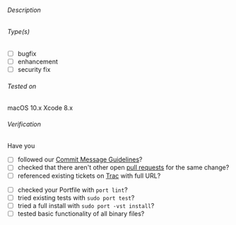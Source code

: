 ###### Description


<!-- Use "skip notification" (surrounded with []) to avoid notifying maintainers -->
<!-- (delete all below for minor changes) -->

###### Type(s)
<!-- update (title contains ": U(u)pdate to"), submission (new Portfile) and CVE Identifiers are auto-detected, replace [ ] with [x] to select -->
- [ ] bugfix
- [ ] enhancement
- [ ] security fix

###### Tested on
macOS 10.x
Xcode 8.x

###### Verification <!-- (delete not applicable items) -->
Have you
- [ ] followed our [Commit Message Guidelines](https://trac.macports.org/wiki/CommitMessages)?
- [ ] checked that there aren't other open [pull requests](https://github.com/macports/macports-ports/pulls) for the same change?
- [ ] referenced existing tickets on [Trac](https://trac.macports.org/wiki/Tickets) with full URL?
<!-- Please don't open a new Trac ticket if you are submitting a pull request. -->
- [ ] checked your Portfile with `port lint`?
- [ ] tried existing tests with `sudo port test`?
- [ ] tried a full install with `sudo port -vst install`?
- [ ] tested basic functionality of all binary files?
